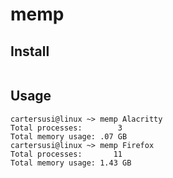 # memp

## Install
```

```

## Usage
```
cartersusi@linux ~> memp Alacritty
Total processes:        3
Total memory usage: .07 GB
cartersusi@linux ~> memp Firefox
Total processes:       11
Total memory usage: 1.43 GB
```
